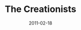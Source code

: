 ---
layout: productions
redirect_from:
- /productions/2011_The_Creationists
title: The Creationists
date: 2011-02-18
closing_date: 2011-02-26
featured_image:
category:
Theatre: Players by the Sea
Venue: Grace Darling Studio Theatre
Title: The Creationists
Playwright: Joshua Kreis McTiernan
Setting: Here and Now, Now and Then
Subject: Based on the story by Jeremy Kreis McTiernan and Joshua Kreis McTiernan
Premiere: 2011-02-18
showtimes:
- 2011-02-18 20:00:00
- 2011-02-19 20:00:00
- 2011-02-24 20:00:00
- 2011-02-25 20:00:00
- 2011-02-26 20:00:00
cast:
- The Narrator: Brian Fullford
- Cameron: Cameron Lee Henderson
- Kai: Philip Harville
- Tyler: Tyler Christian Ramirez
- Head Eraser: Chris Robertson
- Mr. Bennet: Chris Robertson
- Roger: Chris Robertson
- Eraser 2: Tori Richmond-Davies
- Lizzie Bennet: Tori Richmond-Davies
- Ralph: Tori Richmond-Davies
- Eraser 3: J'royce Denard Walton
- Mrs. Bennet: J'royce Denard Walton
- Jack: J'royce Denard Walton
crew:
- Director: Joshua Kreis McTiernan
- Script Supervisors:
  - Joshua Kreis McTiernan
  - Evan Dodd
- Stage Manager: Jane Cassingham
- Set Design:
  - Joshua Kreis McTiernan
  - Brianna Dykes
- Costume Design: J'royce Denard Walton
- Sound Design:
  - Joshua Kreis McTiernan
  - Ray Hollister
- Light/Sound Board Operator: Ray Hollister
- Deck Crew:
  - Jane Cassingham
  - Pablo J. Milla
photos:
- photo: 2011_The_Creationists_1.jpeg
  photo_credit: Pablo Milla
  photo_alt: Cast and Crew of The Creationists
  photo_caption: Cast and Crew of The Creationists
- photo: 2011_The_Creationists_2.jpeg
  photo_credit: Pablo Milla
  photo_alt: Cast and Crew of The Creationists
  photo_caption: Cast and Crew of The Creationists
- photo: 2011_The_Creationists_3.jpeg
  photo_credit: Pablo Milla
  photo_alt: Cast and Crew of The Creationists
  photo_caption: 'Left to right: Ray Hollister, Tori Richmond-Davies, J''royce Denard
    Walton, Tyler Christian Ramirez, Cameron Lee Henderson, Brian Fullford, Philip
    Harville, Chris Robertson, Jane Cassingham, Pablo J. Milla, Bradley Akers, Lindsay
    Michelle'
external_links:
  '''The Creationists'' comedy opens Friday at Players by the Sea - News - The Florida Times-Union - Jacksonville, FL': https://web.archive.org/web/20220421031634/https://www.jacksonville.com/story/entertainment/local/2011/02/16/creationists-comedy-opens-friday-players-sea/15914159007/
  '''The Creationists'' - Folio Weekly': https://folioweekly.com/2011/02/24/2839/
  Joshua McTiernan Plays: https://mctiernanjoshua.wixsite.com/home/fulllengthplays
---